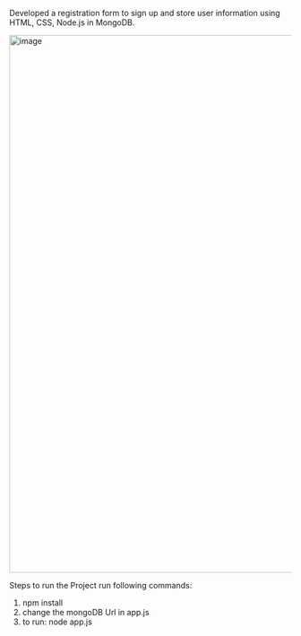Developed a registration form to sign up and store user information using HTML, CSS, Node.js in MongoDB.

<img width="959" alt="image" src="https://github.com/deepakk0109/Bharat.Intern/assets/106617671/b46a620c-3e4e-4afb-9896-df5a8800fffc">

Steps to run the Project run following commands:
1. npm install
3. change the mongoDB Url in app.js
4. to run: node app.js
